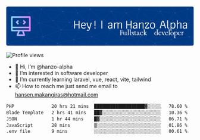 ![Header](./github-header-image.png)

![Profile views](https://gpvc.arturio.dev/hanzo-alpha)

- 👋 Hi, I’m @hanzo-alpha
- 👀 I’m interested in software developer
- 🌱 I’m currently learning laravel, vue, react, vite, tailwind
- 📫 How to reach me just send me email to hansen.makangiras@hotmail.com 

<!---
hanzo-alpha/hanzo-alpha is a ✨ special ✨ repository because its `README.md` (this file) appears on your GitHub profile.
You can click the Preview link to take a look at your changes.
--->

<!--START_SECTION:waka-->

```txt
PHP              20 hrs 21 mins  ███████████████████▓░░░░░   78.60 %
Blade Template   2 hrs 41 mins   ██▓░░░░░░░░░░░░░░░░░░░░░░   10.36 %
JSON             1 hr 44 mins    █▓░░░░░░░░░░░░░░░░░░░░░░░   06.71 %
JavaScript       28 mins         ▒░░░░░░░░░░░░░░░░░░░░░░░░   01.86 %
.env file        9 mins          ░░░░░░░░░░░░░░░░░░░░░░░░░   00.61 %
```

<!--END_SECTION:waka-->
